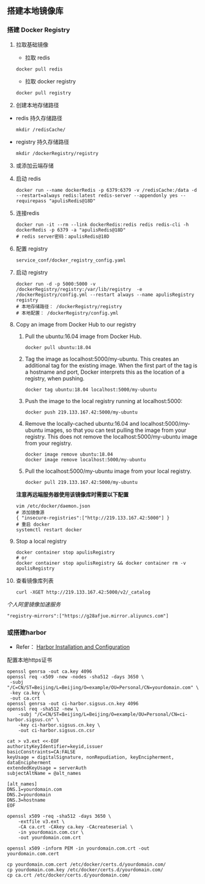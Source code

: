 搭建本地镜像库
-----------------------------------------------------------------------------------

### 搭建 Docker Registry

1. 拉取基础镜像

    * 拉取 redis

    `docker pull redis`

    * 拉取 docker registry

    `docker pull registry`

2. 创建本地存储路径

* redis 持久存储路径

  `mkdir /redisCache/`

* registry 持久存储路径

  `mkdir /dockerRegistry/registry`

3. 或添加云端存储

4. 启动 redis
    ```
    docker run --name dockerRedis -p 6379:6379 -v /redisCache:/data -d --restart=always redis:latest redis-server --appendonly yes --requirepass "apulisRedis@18D"
    ```
5. 连接redis
    ```
    docker run -it --rm --link dockerRedis:redis redis redis-cli -h dockerRedis -p 6379 -a "apulisRedis@18D"
    # redis server密码：apulisRedis@18D
    ```
6. 配置 registry

   `service_conf/docker_registry_config.yaml`

7. 启动 registry

    ```
    docker run -d -p 5000:5000 -v /dockerRegistry/registry:/var/lib/registry  -e /dockerRegistry/config.yml --restart always --name apulisRegistry registry  
    # 本地存储路径： /dockerRegistry/registry
    # 本地配置： /dockerRegistry/config.yml
    ```

8. Copy an image from Docker Hub to our registry

    1. Pull the ubuntu:16.04 image from Docker Hub.

        `docker pull ubuntu:18.04`

    2. Tag the image as localhost:5000/my-ubuntu. This creates an additional tag for the existing image. When the first part of the tag is a hostname and port, Docker interprets this as the location of a registry, when pushing.

        `docker tag ubuntu:18.04 localhost:5000/my-ubuntu`

    3. Push the image to the local registry running at localhost:5000:

        `docker push 219.133.167.42:5000/my-ubuntu`

    4. Remove the locally-cached ubuntu:16.04 and localhost:5000/my-ubuntu images, so that you can test pulling the image from your registry. This does not remove the localhost:5000/my-ubuntu image from your registry.

        ```
        docker image remove ubuntu:18.04
        docker image remove localhost:5000/my-ubuntu
        ```
    5. Pull the localhost:5000/my-ubuntu image from your local registry.

        `docker pull 219.133.167.42:5000/my-ubuntu`

    **注意再远端服务器使用该镜像库时需要以下配置**

    ```
    vim /etc/docker/daemon.json
    # 添加镜像源
    { "insecure-registries":["http://219.133.167.42:5000"] }
    # 重启 docker
    systemctl restart docker 
    ```

9. Stop a local registry
    ```
    docker container stop apulisRegistry
    # or 
    docker container stop apulisRegistry && docker container rm -v apulisRegistry
    ```

10. 查看镜像库列表

    `curl -XGET http://219.133.167.42:5000/v2/_catalog`

*个人阿里镜像加速服务*

`"registry-mirrors":["https://g28afjue.mirror.aliyuncs.com"]`


### 或搭建harbor

* Refer： [Harbor Installation and Configuration ](https://goharbor.io/docs/2.0.0/install-config/)

配置本地https证书

```
openssl genrsa -out ca.key 4096
openssl req -x509 -new -nodes -sha512 -days 3650 \
 -subj "/C=CN/ST=Beijing/L=Beijing/O=example/OU=Personal/CN=yourdomain.com" \
 -key ca.key \
 -out ca.crt
openssl genrsa -out ci-harbor.sigsus.cn.key 4096
openssl req -sha512 -new \
    -subj "/C=CN/ST=Beijing/L=Beijing/O=example/OU=Personal/CN=ci-harbor.sigsus.cn" \
    -key ci-harbor.sigsus.cn.key \
    -out ci-harbor.sigsus.cn.csr

cat > v3.ext <<-EOF
authorityKeyIdentifier=keyid,issuer
basicConstraints=CA:FALSE
keyUsage = digitalSignature, nonRepudiation, keyEncipherment, dataEncipherment
extendedKeyUsage = serverAuth
subjectAltName = @alt_names

[alt_names]
DNS.1=yourdomain.com
DNS.2=yourdomain
DNS.3=hostname
EOF

openssl x509 -req -sha512 -days 3650 \
    -extfile v3.ext \
    -CA ca.crt -CAkey ca.key -CAcreateserial \
    -in yourdomain.com.csr \
    -out yourdomain.com.crt

openssl x509 -inform PEM -in yourdomain.com.crt -out yourdomain.com.cert

cp yourdomain.com.cert /etc/docker/certs.d/yourdomain.com/
cp yourdomain.com.key /etc/docker/certs.d/yourdomain.com/
cp ca.crt /etc/docker/certs.d/yourdomain.com/

```
